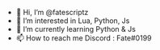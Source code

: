 - 👋 Hi, I’m @fatescriptz
- 👀 I’m interested in Lua, Python, Js
- 🌱 I’m currently learning Python & Js
- 📫 How to reach me Discord : Fate#0199



